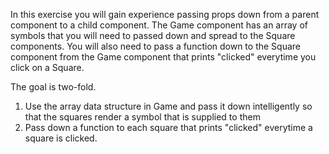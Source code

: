 In this exercise you will gain experience passing props down from a
parent component to a child component. The Game component has an array of symbols that you will need to passed down and spread to the Square components. You will also need to pass a function down to the Square component from the Game component that prints "clicked" everytime you click on a Square.

The goal is two-fold.

1. Use the array data structure in Game and pass it down intelligently
   so that the squares render a symbol that is supplied to them
2. Pass down a function to each square that prints "clicked" everytime
   a square is clicked.
